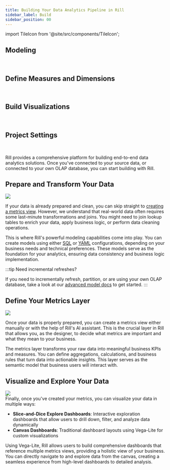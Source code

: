 ```yaml
---
title: Building Your Data Analytics Pipeline in Rill 
sidebar_label: Build
sidebar_position: 00
---
```


import TileIcon from '@site/src/components/TileIcon';

<div className="tile-icon-grid">
    <h2>Modeling</h2><br/>
    <TileIcon
    header="Prepare Your Data"
    content="Transform and prepare your data with Rill's powerful ETL capabilities."
    link="/build/models/"
    />
    <TileIcon
    header="Advanced Model Features"
    content="Need incremental refreshes or using ClickHouse Modeling? Click here!"
    link="/build/advanced-models"
    />
    </div>
    <div className="tile-icon-grid">
    <h2>Define Measures and Dimensions</h2><br/>
    <TileIcon
    header="Create a Metrics Layer"
    content="Build a metrics layer to define key business metrics and KPIs."
    link="/build/metrics-view"
    />
    <TileIcon
    header="Advanced Measures"
    content="Build a metrics layer to define key business metrics and KPIs."
    link="/build/metrics-view"
    />
   </div>
    <div className="tile-icon-grid">
    <h2>Build Visualizations</h2><br/>
    <TileIcon
    header="Explore Your Data"
    content="Use Rill's interactive data exploration tools to discover insights."
    link="/build/dashboards"
    />
    <TileIcon
    header="Canvas Your Data"
    content="Create your traditional Dashboard, referencing mutliple metric views."
    link="/build/canvas"
    />
        </div>
    <div className="tile-icon-grid">
    <h2>Project Settings</h2><br/>
    <TileIcon
    header="Rill Project Defaults"
    content="Need to set project defaults on access, env variables, and time settings?"
    link="/build/rill-project-file"
    />

</div>


Rill provides a comprehensive platform for building end-to-end data analytics solutions. Once you've connected to your source data, or connected to your own OLAP database, you can start building with Rill.

## Prepare and Transform Your Data
<img src = '/img/build/advanced-models/advanced-model.png' class='rounded-gif' />
<br />

If your data is already prepared and clean, you can skip straight to [creating a metrics view](/build/metrics-view). However, we understand that real-world data often requires some last-minute transformations and joins. You might need to join lookup tables to enrich your data, apply business logic, or perform data cleaning operations.

This is where Rill's powerful modeling capabilities come into play. You can create models using either [SQL](/build/models) or [YAML](/build/advanced-models) configurations, depending on your business needs and technical preferences. These models serve as the foundation for your analytics, ensuring data consistency and business logic implementation.

:::tip Need incremental refreshes?

If you need to incrementally refresh, partition, or are using your own OLAP database, take a look at our [advanced model docs](/build/advanced-models) to get started.
:::

## Define Your Metrics Layer
<img src = '/img/build/advanced-models/advanced-model.png' class='rounded-gif' />
<br />

Once your data is properly prepared, you can create a metrics view either manually or with the help of Rill's AI assistant. This is the crucial layer in Rill that allows you, as the designer, to decide what metrics are important and what they mean to your business.

The metrics layer transforms your raw data into meaningful business KPIs and measures. You can define aggregations, calculations, and business rules that turn data into actionable insights. This layer serves as the semantic model that business users will interact with.

## Visualize and Explore Your Data

<img src = '/img/build/advanced-models/advanced-model.png' class='rounded-gif' />
<br />
Finally, once you've created your metrics, you can visualize your data in multiple ways:

- **Slice-and-Dice Explore Dashboards**: Interactive exploration dashboards that allow users to drill down, filter, and analyze data dynamically
- **Canvas Dashboards**: Traditional dashboard layouts using Vega-Lite for custom visualizations

Using Vega-Lite, Rill allows users to build comprehensive dashboards that reference multiple metrics views, providing a holistic view of your business. You can directly navigate to and explore data from the canvas, creating a seamless experience from high-level dashboards to detailed analysis.

